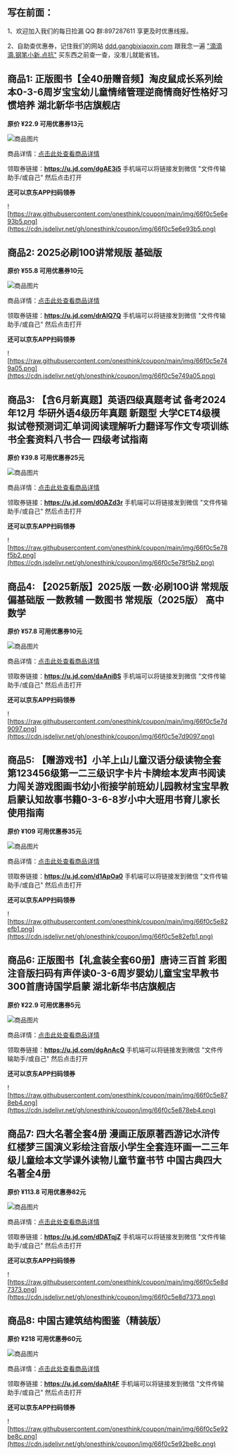 ## 写在前面：

1、欢迎加入我们的每日捡漏 QQ 群:897287611 享更及时优惠线报。

2、自助查优惠券，记住我们的网站 [ddd.gangbixiaoxin.com](https://ddd.gangbixiaoxin.com) 跟我念一遍 ["滴滴滴.钢笔小新.点抗"](https://ddd.gangbixiaoxin.com) 买东西之前查一查，没准儿就能省钱。

## 商品1: 正版图书【全40册赠音频】淘皮鼠成长系列绘本0-3-6周岁宝宝幼儿童情绪管理逆商情商好性格好习惯培养 湖北新华书店旗舰店

**原价 ¥22.9 可用优惠券13元**

![商品图片](http://img14.360buyimg.com/n1/jfs/t1/124702/16/30707/284181/6448bc99F8e5305c9/1cc9b16e3ae955e3.jpg)

商品详情：[点击此处查看商品详情](https://union-click.jd.com/jdc?e=1003156031&amp;p=JF8BAd8JK1olXwIAVl5VC0wUA18IGloTWAYBVllcCUoSBl9MRANLAjZbERscSkAJHTRQRA1CCVkdDwtCWhVLHTdNTwcKBENeCVAfUg8bRyQMG1wVHQNGNTsqDjVtcThNRAN8B2BbOlwKXj1cRC9OTR0XNWUDET8pf1xXDxtxaz5hFHFFIFwhbzxkZCt_cjtNOWVqEj4FVTh1SilObBBlOGFYNBc-akthYW5aWy1nB2FgHTYbf0locBtrZAxhJG5lIxc2Sj9-VQ9zfCcTOE5hIjkCViNFZRNuezhpSQV1Nzc6fzxNc3sLbDtsB29iDV9JCzx3cQdbbwJhVGYAMykkfDxXdG13ay9NPkF2PQwOfxJgQRtxSQhuPRIAIUpffXtMAC4MEwlTK2NHUzcOSwtefTB0Eh11UQoyVW5eCUsQCmkPHVIQbTYCVG4cZksUBGYAG2sUbQYEV1hcDE8VA2sMG14lXQ4FZInwsJ6dsrqAoo-L1dG784vUtJ-Ji184K1glXQcDVl5ZD0oVA184G1glXjZcOl8OAEsVB2cKdQcVCVQGU1wKZkgXAGYIGl0dbQQDVVxfOHsnRyQMG1wVHQNGNTsqDjVtcThNRAN8B2BbOlwKXj1cRC9OTR0XNWUDET8pf3sXMw)

领取券链接：**https://u.jd.com/dgAE3i5** 手机端可以将链接发到微信 "文件传输助手/或自己" 然后点击打开

**还可以京东APP扫码领券**

![https://raw.githubusercontent.com/onesthink/coupon/main/img/66f0c5e6e93b5.png](https://cdn.jsdelivr.net/gh/onesthink/coupon/img/66f0c5e6e93b5.png)

## 商品2: 2025必刷100讲常规版 基础版

**原价 ¥55.8 可用优惠券10元**

![商品图片](http://img14.360buyimg.com/n1/jfs/t1/78208/4/24480/166439/66a1fd0aF984a10f5/218016ab808f7649.jpg)

商品详情：[点击此处查看商品详情](https://union-click.jd.com/jdc?e=1003156031&amp;p=JF8BAa0JK1olXwQEU1pYAUgTCl8IGlocWwEKUVZUCU0RBV9MRANLAjZbERscSkAJHTRQRA1CCVkdDwtCWhVLHTdNTwcKBENeCVAfUg8bZBgLHDpmHAVhFAQBbCp0VTd0WQ1tNEFaOlwqfh1gRyZBRQYTDlt4KzU5DVxXDxtxaz5sLn1cIic9WDJkZC5_RAlNOWV2Ej0_VT11SilOewBlPmFbKBcrektkYSZgWzh3AHVgHQwbfxN3Uxt7bAxhJGJRIwc-VDxIYwlzfSdrClllIj0EcBF3Ww9QbDhyHnEAMDskawJTdG58D1lgbVEBPycNajFRZgRuHRl8InxnFCAbdCsbD18JK1gUXQELUllbAU4nM28IKxp7XQMCVVZdD0wnAl8IHVgTXAIGVl5bCUMUM28AHGvC8L7X3u-IgPLDneffovzA1LrWytZtOHsUM28JGlkVWQEDVl5tOEsUM2w4RTUUDgNVXVZbWCVLAztaH11GW2gBVF1YC0gRAF8KGloXXzYyZDkqC0x2cC4LeBtPAWJjNwgFdAlBewZPQzUXKnBUIxoUQRVKBTxVYSR-OQMyVG4)

领取券链接：**https://u.jd.com/drAlQ7Q** 手机端可以将链接发到微信 "文件传输助手/或自己" 然后点击打开

**还可以京东APP扫码领券**

![https://raw.githubusercontent.com/onesthink/coupon/main/img/66f0c5e749a05.png](https://cdn.jsdelivr.net/gh/onesthink/coupon/img/66f0c5e749a05.png)

## 商品3: 【含6月新真题】英语四级真题考试 备考2024年12月 华研外语4级历年真题 新题型 大学CET4级模拟试卷预测词汇单词阅读理解听力翻译写作文专项训练书全套资料八书合一 四级考试指南

**原价 ¥39.8 可用优惠券25元**

![商品图片](http://img14.360buyimg.com/n1/jfs/t1/243469/25/13174/146532/66851ac1F3d0efc25/ea844fc9c0cb394a.jpg)

商品详情：[点击此处查看商品详情](https://union-click.jd.com/jdc?e=1003156031&amp;p=JF8BAdQJK1olXwQAVV9fDU0QAF8IG1oWXgQBXVZcCXtTXDdWRGtMGENDFlVDFhBPXDlfTwQKBlMdBgABFhNSVzMXQh5JAAhADhpRSUNUXDN8cF9mNmBWE1YtUwpWYDNOUgxTMwRWFypVbk9pBxIIGxtOAgZxMkkdBD9udwp_Qg5QKQRUBCkubxxwcRh3eD9TWGNdNyEkbyxVZ21dZztPCxIBIzsCbyJgdyZLfgNqImVbHR4pei9PdAx3RS8XKWF1Nz0DcD58dQ1Sb11xFA5fAS42Sz8VcBh_GjhKK2RlJypcawt3AQdvYj9-AXF7NDgkayhWYzBrazhPNQ52VSo_fzhsXxtxezhsPn1eLC5JCj4DARo4TF5xXk12MSo4UxdRADdeBQV3NgNWElJROEonAG4IHFITWgALUW5tCEsnQgEPGl0TWQMyVW5dDkgRAmsMGVscWwIHZF5VD3vArtfdkerA1b_WytaKsezCitPchdMlbTYBZF5cCUkXB2gJGVslbQYBZF1tViUWUG9fGFsUW2heVAoPDEJKCgELG1gTVA8CUW5fCUoVAV84KxodHlleIDVZeyBxVygAawBUHGVeEhcKTiUVVyx8Ez0RIwJ_VF4dUxQXcAk4G2s)

领取券链接：**https://u.jd.com/dOAZd3r** 手机端可以将链接发到微信 "文件传输助手/或自己" 然后点击打开

**还可以京东APP扫码领券**

![https://raw.githubusercontent.com/onesthink/coupon/main/img/66f0c5e78f5b2.png](https://cdn.jsdelivr.net/gh/onesthink/coupon/img/66f0c5e78f5b2.png)

## 商品4: 【2025新版】2025版 一数·必刷100讲 常规版 偏基础版 一数教辅 一数图书 常规版（2025版） 高中数学

**原价 ¥57.8 可用优惠券10元**

![商品图片](http://img14.360buyimg.com/n1/jfs/t1/33681/31/22511/163143/66a1fd00Feea50bfd/be207b9427ce9898.jpg)

商品详情：[点击此处查看商品详情](https://union-click.jd.com/jdc?e=1003156031&amp;p=JF8BAa0JK1olXwQEU1pZC0sTAl8IGlocWAYCXFZeDEkXB19MRANLAjZbERscSkAJHTRQRA1CCVkdDwtCWhVLHTdNTwcKBENeCVAfUg8bAxVVRVJpP09mUxkFez1zSDFvXDhhL1xcOlw4YAhtAjVsSxBJPmRdUgcAd1xXDxtxaz5sLnFFICcHWDxOcCp8Yj9NOWV2Ej0_VT11SilOewBlPmFbKBcrektkYSZgWzh3AHVgHQwbfxN3Uxt7bAxhJGJRIwc-VDxIYwlzfSdrClllIj0EcBF3Ww9QbDhyHnEAMDskawJTdG58D1lgbVh-IhkFTBdAYS1YHAESHXV0FwUKSTsbD18JK1gUXQELUllbAU4nM28IKxp7XQMCVVZdD0wnAl8IHVgTXAIGVl1YAEsfM28AHGvC8L7X3u-IgPLDneffovzA1LrWytZtOHsUM28JGlkVWQEDVl5tOEsUM2w4RTUUDgABXVtUWyVLAztaHw5HB2gBVFtcDk8WC18KGloXXzYyZF4nVRUefw1Bf1xSBXV0MBUDbwx0dx1SRTUXOG5BLl8HbBtcXwxqRF1MAHkyVG4)

领取券链接：**https://u.jd.com/daAniBS** 手机端可以将链接发到微信 "文件传输助手/或自己" 然后点击打开

**还可以京东APP扫码领券**

![https://raw.githubusercontent.com/onesthink/coupon/main/img/66f0c5e7d9097.png](https://cdn.jsdelivr.net/gh/onesthink/coupon/img/66f0c5e7d9097.png)

## 商品5: 【赠游戏书】小羊上山儿童汉语分级读物全套第123456级第一二三级识字卡片卡牌绘本发声书阅读力闯关游戏图画书幼小衔接学前班幼儿园教材宝宝早教启蒙认知故事书籍0-3-6-8岁小中大班用书育儿家长使用指南

**原价 ¥109 可用优惠券35元**

![商品图片](http://img14.360buyimg.com/n1/jfs/t1/36044/39/22471/142782/66b340ddFba966730/2748831da92cd201.jpg)

商品详情：[点击此处查看商品详情](https://union-click.jd.com/jdc?e=1003156031&amp;p=JF8BAdMJK1olXwIAVl1YCk4RAV8IGlodVAEEXFpaCksWBl9MRANLAjZbERscSkAJHTRQRA1CCVkdDwtCWhVLHTdNTwcKBENeCVAfUg8bfm5eYi58FH16Fg0pfz5MRDp7fyRmH2N3OlwhSB8WZSR4e1lCPGd0VBoAcFxXDxtxaz5sPgZcIwEHbj9OaCh8cjtNOWVmEj4FUil1SilObS5lO2FYBhc9ektnYW50Wyx3B29gVSIbfzJscRh7eAxhJG5lIxcuTz1-UQ9zfCcTOE5hIjkCViNFZRNqbAJiH3JrLA49bDsfdw18cixmLkF0PSEkfy9jF2x_bzJMLnJhLFg9cTdyYw1rRyxsB2V2NykDfCJ3W19ucD4VCm5CVTwjaglXAypPWiFuG01UWFJtCXsUAm8PEl0SWw8HZG5dCHtWbWwLG1MVXTYDZF5bC00WB2sKGFwdXw8yVFZaOJy6u7qCqo6d5NKc3Inkr56ev7uWk2slbQUyVF9cCksTBG4KG2slXQUyV24DZkpEBWxcGAwWM1oCAAxZXA1MbWwIHlsWVAIFZFxcCUkVM184ZlpDJHNrHSUlShhjdBpTXA5mOXlxFjsoZklrQzsJfRBlPQRVNT8rCA9Ke18IKw)

领取券链接：**https://u.jd.com/d1ApOa0** 手机端可以将链接发到微信 "文件传输助手/或自己" 然后点击打开

**还可以京东APP扫码领券**

![https://raw.githubusercontent.com/onesthink/coupon/main/img/66f0c5e82efb1.png](https://cdn.jsdelivr.net/gh/onesthink/coupon/img/66f0c5e82efb1.png)

## 商品6: 正版图书【礼盒装全套60册】唐诗三百首 彩图注音版扫码有声伴读0-3-6周岁婴幼儿童宝宝早教书300首唐诗国学启蒙 湖北新华书店旗舰店

**原价 ¥22.9 可用优惠券5元**

![商品图片](http://img14.360buyimg.com/n1/jfs/t1/166660/13/40274/238957/652f5024F3bd5e032/2c16feb14eccf66b.jpg)

商品详情：[点击此处查看商品详情](https://union-click.jd.com/jdc?e=1003156031&amp;p=JF8BAdkJK1olXwQBXVpVD0IeB18IGlocWgECVVtdCEwVBl9MRANLAjZbERscSkAJHTRQRA1CCVkdDwtCWhVLHTdNTwcKBENeCVAfUg8bXShpaC18Kl1yVR80Dk5PdzVuWxJ3WF9GOlweTRlQXjh0Qw5yAXlWBls8UFxXDxtxaz5sLnlcICctYTx0YDF8RDtNOWV2EikvUi51Ah9Oey5mJGFbMBc-QEpzYW54Wy9dB2ZgVSIbfBRwdRtBYAxhJG5iIAc2ST1ufz9zfCcTOE5hIjkCViNFZRNbeygVAnJ7AjsqezhVdDdsci9mFFh0NiI6cT9kQA9AZwt1PmYKIyc5WDxPYCh8cg11JHV1CykkaCtsY3sKbk8XKDZeVl0cDh1nBQ8NR19MHQ9hISgDXjZRD2M4GmsWXAYFXVhaDkISM18IG2tUMwYBU1dVCHsWM28OGF0UWQIAV1ZeDU8nA2cPK4y45dOI5YvVsZ-Ji7ixvI6c4dKc3G5tOEgnA24JGVsRWgcAVG5tCEgnAF9WdVpGWwQCV1dfZhcXVz0MTRoUMwUBUF1ZDUoTM20JGlkXbTYyChk8ez1-dDR4Ghp8WwNaIAQ7SAJ1BjZMdVlWGFRFCQkhUB5wXxBcSV50BTYCZA)

领取券链接：**https://u.jd.com/dgAnAcQ** 手机端可以将链接发到微信 "文件传输助手/或自己" 然后点击打开

**还可以京东APP扫码领券**

![https://raw.githubusercontent.com/onesthink/coupon/main/img/66f0c5e878eb4.png](https://cdn.jsdelivr.net/gh/onesthink/coupon/img/66f0c5e878eb4.png)

## 商品7: 四大名著全套4册 漫画正版原著西游记水浒传红楼梦三国演义彩绘注音版小学生全套连环画一二三年级儿童绘本文学课外读物儿童节童书节 中国古典四大名著全4册

**原价 ¥113.8 可用优惠券82元**

![商品图片](http://img14.360buyimg.com/n1/jfs/t1/244134/3/19242/307197/66ebed21F6e48cabf/e2c1ad128f0abc35.jpg)

商品详情：[点击此处查看商品详情](https://union-click.jd.com/jdc?e=1003156031&amp;p=JF8BAdsJK1olXwIAV1hYAU8eBF8IGloQWwAGXFpVDU8VBl9MRANLAjZbERscSkAJHTRQRA1CCVkdDwtCWhVLHTdNTwcKBENeCVAfUg8bBQ4IT1h3K38ELR05aB5UdwtqZxtUKX5eOlwaWy52XQsPQy9THkFpKgFeTFxXDxtxaz5hLn1DIycHbjJ0dCx8RDtNOWJqEikVUhh1ShNObxBmJGFbVRc9QEtuYW58WyxnAHZgHSobfElrZwxRTgxhJG5lIwc-VD1-ez9zfCcTOE5hIjkCViNFZRNheBJ-A3B7BjokayBXdG1gcjhcIkZ0LTYNfBFoQwxxYz5sPnFAIwElaD9PYCh8cg1FKnUCFik0dClsY3sKbk8XKDZ2UVwjDR9vBQpAQz9OLw53EzYmDT5nD2M4GmsWXAYFXVhaDkISM18IG2tUMwYCXVhYDk4TM244G10WWwcGUFxfC00TBl8IE1wliqu6gdTs3cOu1_GAzOKyiI--gMDVOHsnAF8IGloXXQIFVVxdOHsXAF8LKwV7XFUFUVddC0h5X29cSV9OCVFsV11ZAE8WC2Y4GVoUXwQyZG5baUtDAA1-Yl1sHmJiAR0pbClrQy58Ywd7X0FRMT8DbExPdylLXDBrAgVGZF5t)

领取券链接：**https://u.jd.com/dDATqjZ** 手机端可以将链接发到微信 "文件传输助手/或自己" 然后点击打开

**还可以京东APP扫码领券**

![https://raw.githubusercontent.com/onesthink/coupon/main/img/66f0c5e8d7373.png](https://cdn.jsdelivr.net/gh/onesthink/coupon/img/66f0c5e8d7373.png)

## 商品8: 中国古建筑结构图鉴（精装版）

**原价 ¥218 可用优惠券60元**

![商品图片](http://img14.360buyimg.com/n1/jfs/t1/89772/27/39452/76474/647811efFe87cb4bb/1d832575f80bc969.jpg)

商品详情：[点击此处查看商品详情](https://union-click.jd.com/jdc?e=1003156031&amp;p=JF8BAaQJK1olXwIBVFlaAUwWC18IHloUXA4BV24ZVxNJXF9RXh5UHw0cSgUFVx1AVzAXQA4KD1heSgYYXBcIWipURlVXB0IOKDwoQQpXYA5DaA5mHQdJDBZYajEWAgxOdVloNmZgFTc6QBlEUBN7XDxqGxFCWCokaC5gcAhXb1ltBWJmKBg-ahFxYSZ8XS9eLWFlDSIUfBMXcw1BSRt1FVtyNl8pTj9uUQlrUjBCKX9qPSoEYwlgAQ9tYD1pI1FdATU4US8SZgpSQyx2Plh0LT4-fxJoRBhSb08XKDZqDysubggSHQpxbSNTBXNdMQcFCThnD2M4GmsWXAYFXVhaDkISM18IG2tHM9604ob4uVfDqeDdk8wlXDYCUl1bCU8TAW0NGF0WbQYKU26KpfPCid7dk-LBw47V7fmIgffDnec4K2sWbQYDVVxdDEwWAW84K1sWbQUyCjBcW0wSV24KSzVJXVJQUAQHACUUAGsPHlkVVDYAVV9fCnsnMxNqbhJUHWVjHy0IewsWSDdAHjlvXAdhEjBfdSB3YS5hfBNHDlV-Jxk6dw0nA18)

领取券链接：**https://u.jd.com/daAlt4F** 手机端可以将链接发到微信 "文件传输助手/或自己" 然后点击打开

**还可以京东APP扫码领券**

![https://raw.githubusercontent.com/onesthink/coupon/main/img/66f0c5e92be8c.png](https://cdn.jsdelivr.net/gh/onesthink/coupon/img/66f0c5e92be8c.png)

